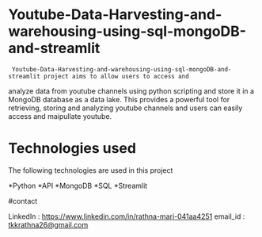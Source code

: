 # Youtube-Data-Harvesting-and-warehousing-using-sql-mongoDB-and-streamlit

     Youtube-Data-Harvesting-and-warehousing-using-sql-mongoDB-and-streamlit project aims to allow users to access and 
analyze data from youtube channels using python scripting and store it in a MongoDB database as a data lake.
This provides a powerful tool for retrieving, storing and analyzing youtube channels
and users can easily access and maipullate youtube.

# Technologies used

The following technologies are used in this project

*Python
*API
*MongoDB
*SQL
*Streamlit

#contact

LinkedIn : https://www.linkedin.com/in/rathna-mari-041aa4251
email_id : tkkrathna26@gmail.com
